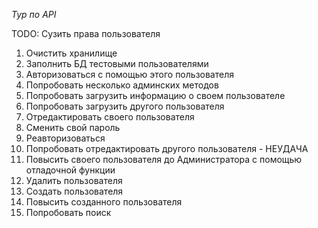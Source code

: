 *Тур по API*

TODO: Сузить права пользователя

1) Очистить хранилище
2) Заполнить БД тестовыми пользователями
3) Авторизоваться с помощью этого пользователя
4) Попробовать несколько админских методов
5) Попробовать загрузить информацию о своем пользователе
6) Попробовать загрузить другого пользователя
7) Отредактировать своего пользователя
8) Сменить свой пароль
9) Реавторизоваться
10) Попробовать отредактировать другого пользователя - НЕУДАЧА
11) Повысить своего пользователя до Администратора с помощью отладочной функции
12) Удалить пользователя
13) Создать пользователя
14) Повысить созданного пользователя
15) Попробовать поиск
